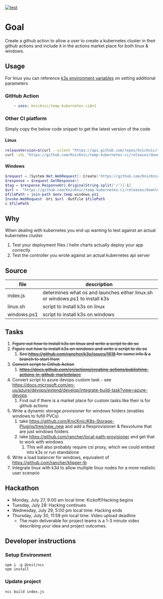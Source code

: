 [![test](https://github.com/KnicKnic/temp-kubernetes-ci/workflows/test/badge.svg?branch=master&event=push)](https://github.com/KnicKnic/temp-kubernetes-ci/actions?query=workflow%3Atest+branch%3Amaster+event%3Apush)

# Goal

Create a github action to allow a user to create a kubernetes cluster in their github actions and include it in the actions market place for both linux & windows.

## Usage

For linux you can reference [k3s environment variables](https://rancher.com/docs/k3s/latest/en/installation/install-options/how-to-flags/) on setting additional parameters

### GitHub Action

```yaml
    - uses: knicknic/temp-kubernetes-ci@v1
```

### Other CI platform

Simply copy the below code snippet to get the latest version of the code

#### Linux

```bash
releaseVersion=$(curl --silent "https://api.github.com/repos/knicknic/temp-kubernetes-ci/releases/latest" | grep -Po '"tag_name": "\K.*?(?=")')
curl -sSL "https://github.com/KnicKnic/temp-kubernetes-ci/releases/download/$releaseVersion/linux.sh" | sh
```

#### Windows

```powershell
$request = [System.Net.WebRequest]::Create('https://github.com/KnicKnic/temp-kubernetes-ci/releases/latest')
$response = $request.GetResponse()
$tag = $response.ResponseUri.OriginalString.split('/')[-1]
$url =  "https://github.com/KnicKnic/temp-kubernetes-ci/releases/download/$tag/windows.ps1"
$filePath = join-path $env:temp windows.ps1
Invoke-WebRequest -Uri $url -OutFile $filePath
& $filePath
```

## Why

When dealing with kubernetes you end up wanting to test against an actual kubernetes cluster.

1. Test your deployment files / helm charts actually deploy your app correctly
1. Test the controller you wrote against an actual kubernetes api server

## Source

| file        | description                                                                   |
|-------------|-------------------------------------------------------------------------------|
| index.js    | determines what os and launches either linux.sh or windows.ps1 to install k3s |
| linux.sh    | script to install k3s on linux                                                |
| windows.ps1 | script to install k3s on windows                                              |

## Tasks

1. ~~Figure out how to install k3s on linux and write a script to do so~~
1. ~~Figure out how to install k3s on windows and write a script to do so~~
    1. ~~See https://github.com/rancher/k3s/issues/1618 for some info & a branch to start from~~
1. ~~Convert script to Github Action~~
    1. ~~https://docs.github.com/en/actions/creating-actions/publishing-actions-in-github-marketplace~~
1. Convert script to azure devops custom task - see https://docs.microsoft.com/en-us/azure/devops/extend/develop/integrate-build-task?view=azure-devops
    1. Find out if there is a market place for custom tasks like their is for github actions
1. Write a dynamic storage provisioner for windows folders (enables windows to fufill PVCs)
    1. take https://github.com/KnicKnic/K8s-Storage-Plugins/tree/new_new and add a flexprovisioner & flexvolume that are just windows folders
    1. take https://github.com/rancher/local-path-provisioner and get that to work with windows
        1. This will also probably require csi proxy, which we could embed into k3s or run standalone
1. Write a load balancer for windows, equivalent of https://github.com/rancher/klipper-lb
1. Integrate linux with k3d to allow multiple linux nodes for a more realistic user scenario

## Hackathon

* Monday, July 27, 9:00 am local time: Kickoff/Hacking begins
* Tuesday, July 28: Hacking continues
* Wednesday, July 29, 5:00 pm local time: Hacking ends
* Thursday, July 30, 11:59 pm local time: Video upload deadline
    * The main deliverable for project teams is a 1-3 minute video describing your idea and project outcomes.



## Developer instructions

### Setup Environment

```pwsh
npm i -g @zeit/ncc
npm install
```

### Update project

```pwsh
ncc build index.js
```

